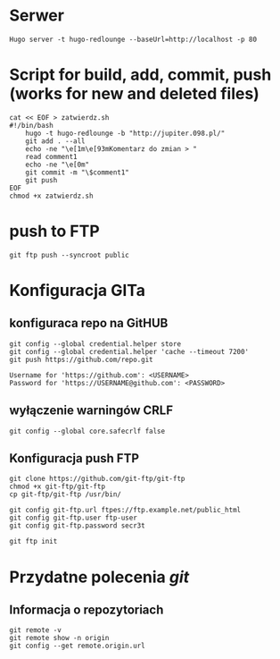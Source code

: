# Serwer
```
Hugo server -t hugo-redlounge --baseUrl=http://localhost -p 80
```

# Script for build, add, commit, push (works for new and deleted files)
```
cat << EOF > zatwierdz.sh
#!/bin/bash
	hugo -t hugo-redlounge -b "http://jupiter.098.pl/"
	git add . --all
	echo -ne "\e[1m\e[93mKomentarz do zmian > "
	read comment1
	echo -ne "\e[0m"
	git commit -m "\$comment1"	
	git push
EOF
chmod +x zatwierdz.sh
```

# push to FTP
``` 
git ftp push --syncroot public 
```

# Konfiguracja GITa
## konfiguraca repo na GitHUB
```
git config --global credential.helper store
git config --global credential.helper 'cache --timeout 7200'
git push https://github.com/repo.git

Username for 'https://github.com': <USERNAME>
Password for 'https://USERNAME@github.com': <PASSWORD>
```
 
## wyłączenie warningów CRLF
```
git config --global core.safecrlf false 
```
## Konfiguracja push FTP
```
git clone https://github.com/git-ftp/git-ftp
chmod +x git-ftp/git-ftp
cp git-ftp/git-ftp /usr/bin/

git config git-ftp.url ftpes://ftp.example.net/public_html
git config git-ftp.user ftp-user
git config git-ftp.password secr3t

git ftp init 
```

# Przydatne polecenia *git*
## Informacja o repozytoriach
```
git remote -v  
git remote show -n origin
git config --get remote.origin.url
```